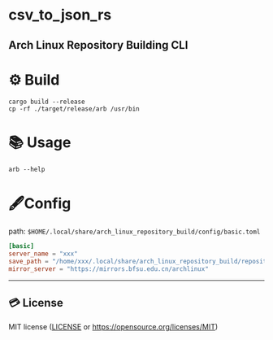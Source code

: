 # csv_to_json_rs
Arch Linux Repository Building CLI
----

# ⚙ Build
```shell
cargo build --release
cp -rf ./target/release/arb /usr/bin
```

# 📚 Usage
```shell
arb --help
```

# 🖋Config

path: `$HOME/.local/share/arch_linux_repository_build/config/basic.toml`

```toml
[basic]
server_name = "xxx"
save_path = "/home/xxx/.local/share/arch_linux_repository_build/repository"
mirror_server = "https://mirrors.bfsu.edu.cn/archlinux"
```

----
## 💳 License

MIT license ([LICENSE](./LICENSE) or https://opensource.org/licenses/MIT)
